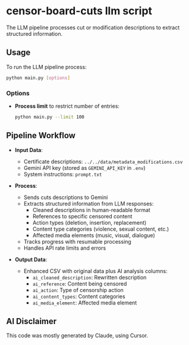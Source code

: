 # censor-board-cuts llm script

The LLM pipeline processes cut or modification descriptions to extract structured information.

## Usage

To run the LLM pipeline process:
```bash
python main.py [options]
```

### Options

- **Process limit** to restrict number of entries:
  ```bash
  python main.py --limit 100
  ```

## Pipeline Workflow

- **Input Data**:
  - Certificate descriptions: `../../data/metadata_modifications.csv`
  - Gemini API key (stored as `GEMINI_API_KEY` in `.env`)
  - System instructions: `prompt.txt`

- **Process**:
  - Sends cuts descriptions to Gemini
  - Extracts structured information from LLM responses:
    - Cleaned descriptions in human-readable format
    - References to specific censored content
    - Action types (deletion, insertion, replacement)
    - Content type categories (violence, sexual content, etc.)
    - Affected media elements (music, visual, dialogue)
  - Tracks progress with resumable processing
  - Handles API rate limits and errors

- **Output Data**:
  - Enhanced CSV with original data plus AI analysis columns:
    - `ai_cleaned_description`: Rewritten description
    - `ai_reference`: Content being censored
    - `ai_action`: Type of censorship action
    - `ai_content_types`: Content categories
    - `ai_media_element`: Affected media element

## AI Disclaimer

This code was mostly generated by Claude, using Cursor.